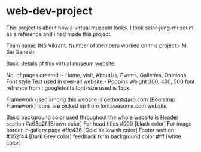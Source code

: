 # web-dev-project
This project is about how a virtual museum looks. I took salar-jung-museum as a reference and i had made this project.


Team name: INS Vikrant.
Number of members worked on this project:- M. Sai Ganesh

Basic details of this virtual museum website.

No. of pages created :- Home, visit, AboutUs, Events, Galleries, Opinions
Font style Text used in over-all website:- Poppins Weight 300, 400, 500
font refrence from : googlefonts
font-size used is 15px.

Framework used among this website is getbootstarp.com [Bootstrap Framework]
Icons are picked up from fontawesome.com website.

Basic background color used throughout the whole website is 
Header section #c63d2f [Brown color]
For head titles #000 [black color]
For image border in gallery page #ffc436 [Gold Yellowish color]
Footer section #352f44 [Dark Grey color]
feedback form background color #fff [white color]

